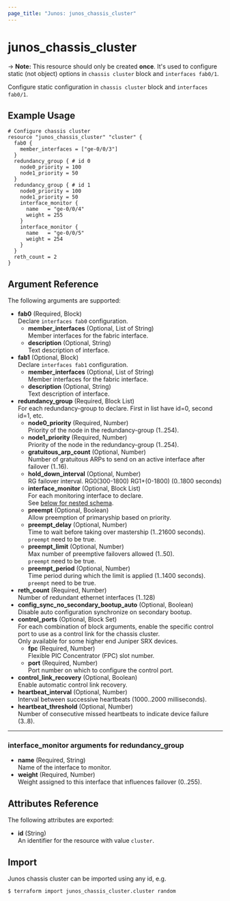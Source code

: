 ```yaml
---
page_title: "Junos: junos_chassis_cluster"
---
```


# junos_chassis_cluster

-> **Note:** This resource should only be created **once**.
It's used to configure static (not object) options in `chassis cluster` block and `interfaces fab0/1`.

Configure static configuration in `chassis cluster` block and `interfaces fab0/1`.

## Example Usage

```hcl
# Configure chassis cluster
resource "junos_chassis_cluster" "cluster" {
  fab0 {
    member_interfaces = ["ge-0/0/3"]
  }
  redundancy_group { # id 0
    node0_priority = 100
    node1_priority = 50
  }
  redundancy_group { # id 1
    node0_priority = 100
    node1_priority = 50
    interface_monitor {
      name   = "ge-0/0/4"
      weight = 255
    }
    interface_monitor {
      name   = "ge-0/0/5"
      weight = 254
    }
  }
  reth_count = 2
}
```

## Argument Reference

The following arguments are supported:

- **fab0** (Required, Block)  
  Declare `interfaces fab0` configuration.
  - **member_interfaces** (Optional, List of String)  
    Member interfaces for the fabric interface.
  - **description** (Optional, String)  
    Text description of interface.
- **fab1** (Optional, Block)  
  Declare `interfaces fab1` configuration.
  - **member_interfaces** (Optional, List of String)  
    Member interfaces for the fabric interface.
  - **description** (Optional, String)  
    Text description of interface.
- **redundancy_group** (Required, Block List)  
  For each redundancy-group to declare. First in list have id=0, second id=1, etc.
  - **node0_priority** (Required, Number)  
    Priority of the node in the redundancy-group (1..254).
  - **node1_priority** (Required, Number)  
    Priority of the node in the redundancy-group (1..254).
  - **gratuitous_arp_count** (Optional, Number)  
    Number of gratuitous ARPs to send on an active interface after failover (1..16).
  - **hold_down_interval** (Optional, Number)  
    RG failover interval. RG0(300-1800) RG1+(0-1800) (0..1800 seconds)
  - **interface_monitor** (Optional, Block List)  
    For each monitoring interface to declare.  
    See [below for nested schema](#interface_monitor-arguments-for-redundancy_group).
  - **preempt** (Optional, Boolean)  
    Allow preemption of primaryship based on priority.
  - **preempt_delay** (Optional, Number)  
    Time to wait before taking over mastership (1..21600 seconds).  
    `preempt` need to be true.
  - **preempt_limit** (Optional, Number)  
    Max number of preemptive failovers allowed (1..50).  
    `preempt` need to be true.
  - **preempt_period** (Optional, Number)  
    Time period during which the limit is applied (1..1400 seconds).  
    `preempt` need to be true.
- **reth_count** (Required, Number)  
  Number of redundant ethernet interfaces (1..128)
- **config_sync_no_secondary_bootup_auto** (Optional, Boolean)  
  Disable auto configuration synchronize on secondary bootup.
- **control_ports** (Optional, Block Set)  
  For each combination of block arguments,
  enable the specific control port to use as a control link for the chassis cluster.  
  Only available for some higher end Juniper SRX devices.
  - **fpc** (Required, Number)  
    Flexible PIC Concentrator (FPC) slot number.
  - **port** (Required, Number)  
    Port number on which to configure the control port.
- **control_link_recovery** (Optional, Boolean)  
  Enable automatic control link recovery.
- **heartbeat_interval** (Optional, Number)  
  Interval between successive heartbeats (1000..2000 milliseconds).
- **heartbeat_threshold** (Optional, Number)  
  Number of consecutive missed heartbeats to indicate device failure (3..8).

---

### interface_monitor arguments for redundancy_group

- **name** (Required, String)  
  Name of the interface to monitor.
- **weight** (Required, Number)  
  Weight assigned to this interface that influences failover (0..255).

## Attributes Reference

The following attributes are exported:

- **id** (String)  
  An identifier for the resource with value `cluster`.

## Import

Junos chassis cluster can be imported using any id, e.g.

```shell
$ terraform import junos_chassis_cluster.cluster random
```
